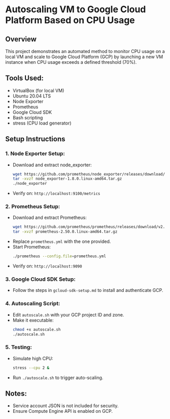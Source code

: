 # Autoscaling VM to Google Cloud Platform Based on CPU Usage

## Overview
This project demonstrates an automated method to monitor CPU usage on a local VM and scale to Google Cloud Platform (GCP) by launching a new VM instance when CPU usage exceeds a defined threshold (70%).

## Tools Used:
- VirtualBox (for local VM)
- Ubuntu 20.04 LTS
- Node Exporter
- Prometheus
- Google Cloud SDK
- Bash scripting
- stress (CPU load generator)

## Setup Instructions

### 1. Node Exporter Setup:
- Download and extract node_exporter:
  ```bash
  wget https://github.com/prometheus/node_exporter/releases/download/v1.8.0/node_exporter-1.8.0.linux-amd64.tar.gz
  tar -xvzf node_exporter-1.8.0.linux-amd64.tar.gz
  ./node_exporter
  ```
- Verify on: `http://localhost:9100/metrics`

### 2. Prometheus Setup:
- Download and extract Prometheus:
  ```bash
  wget https://github.com/prometheus/prometheus/releases/download/v2.50.0/prometheus-2.50.0.linux-amd64.tar.gz
  tar -xvzf prometheus-2.50.0.linux-amd64.tar.gz
  ```
- Replace `prometheus.yml` with the one provided.
- Start Prometheus:
  ```bash
  ./prometheus --config.file=prometheus.yml
  ```
- Verify on: `http://localhost:9090`

### 3. Google Cloud SDK Setup:
- Follow the steps in `gcloud-sdk-setup.md` to install and authenticate GCP.

### 4. Autoscaling Script:
- Edit `autoscale.sh` with your GCP project ID and zone.
- Make it executable:
  ```bash
  chmod +x autoscale.sh
  ./autoscale.sh
  ```

### 5. Testing:
- Simulate high CPU:
  ```bash
  stress --cpu 2 & 
  ```
- Run `./autoscale.sh` to trigger auto-scaling.

## Notes:
- Service account JSON is not included for security.
- Ensure Compute Engine API is enabled on GCP.
